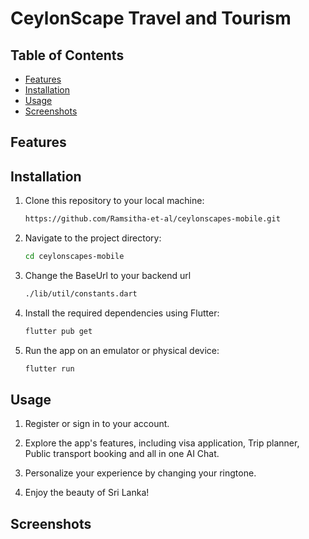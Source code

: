 # CeylonScape Travel and Tourism


## Table of Contents
- [Features](#features)
- [Installation](#installation)
- [Usage](#usage)
- [Screenshots](#screenshots)

## Features

## Installation

1. Clone this repository to your local machine:

   ```bash
   https://github.com/Ramsitha-et-al/ceylonscapes-mobile.git
   ```

2. Navigate to the project directory:
   ```bash
   cd ceylonscapes-mobile
   ```

3. Change the BaseUrl to your backend url
   ```bash
   ./lib/util/constants.dart
   ```

4. Install the required dependencies using Flutter:
   ```bash
   flutter pub get
   ```

5. Run the app on an emulator or physical device:
   ```bash
   flutter run
   ```

## Usage

1. Register or sign in to your account.

2. Explore the app's features, including visa application, Trip planner, Public transport booking and all in one AI Chat.

3. Personalize your experience by changing your ringtone.

4. Enjoy the beauty of Sri Lanka!

## Screenshots
